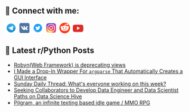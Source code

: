 ## 🔎 Connect with me:
[<img src="https://github.com/bullbesh/bullbesh/blob/main/images/Telegram.png" width="32" height="32" />](https://t.me/bullbesh)
[<img src="https://github.com/bullbesh/bullbesh/blob/main/images/VK.png" width="32" height="32" />](https://vk.com/bullbesh)
[<img src="https://github.com/bullbesh/bullbesh/blob/main/images/Twitter.png" width="32" height="32" />](https://twitter.com/bullbesh1)
[<img src="https://github.com/bullbesh/bullbesh/blob/main/images/Instagram.png" width="32" height="32" />](https://www.instagram.com/bullbesh)
[<img src="https://github.com/bullbesh/bullbesh/blob/main/images/Reddit.png" width="32" height="32" />](https://www.reddit.com/user/bullbesh)
[<img src="https://github.com/bullbesh/bullbesh/blob/main/images/YouTube.png" width="32" height="32" />](https://www.youtube.com/channel/UCtfjRs6uzgq5mfm8S06WTcg)

## 📕 Latest r/Python Posts
<!-- BLOG-POST-LIST:START -->
- [Robyn&lpar;Web Framework&rpar; is deprecating views](https://www.reddit.com/r/Python/comments/1hok999/robynweb_framework_is_deprecating_views/)
- [I Made a Drop-In Wrapper For `argparse` That Automatically Creates a GUI Interface](https://www.reddit.com/r/Python/comments/1hojk2a/i_made_a_dropin_wrapper_for_argparse_that/)
- [Sunday Daily Thread: What&#39;s everyone working on this week?](https://www.reddit.com/r/Python/comments/1hoizxc/sunday_daily_thread_whats_everyone_working_on/)
- [Seeking Collaborators to Develop Data Engineer and Data Scientist Paths on Data Science Hive](https://www.reddit.com/r/Python/comments/1hocnu2/seeking_collaborators_to_develop_data_engineer/)
- [Pilgram, an infinite texting based idle game / MMO RPG](https://www.reddit.com/r/Python/comments/1ho8ci5/pilgram_an_infinite_texting_based_idle_game_mmo/)
<!-- BLOG-POST-LIST:END -->

